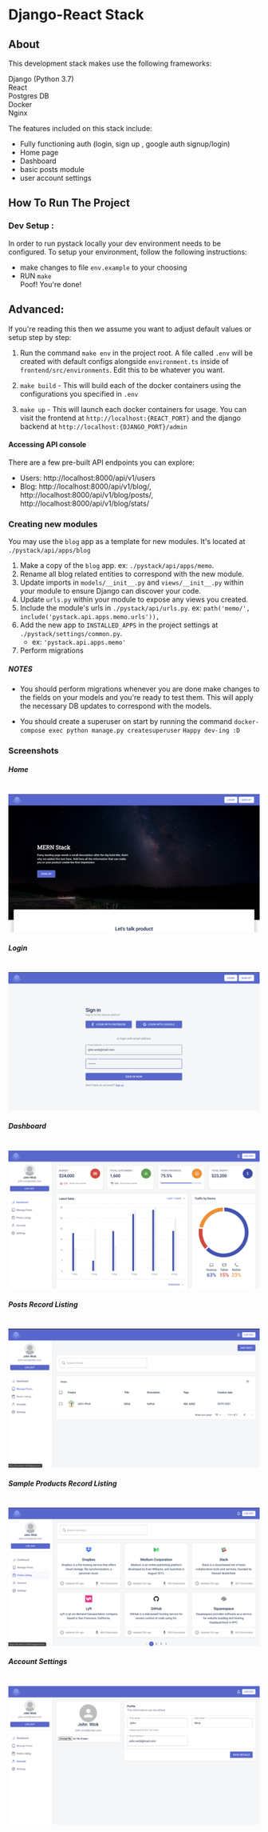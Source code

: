 # Django-React Stack

## About 
This development stack makes use the following frameworks:

Django (Python 3.7)<br>
React<br>
Postgres DB<br>
Docker<br>
Nginx

The features included on this stack include:

- Fully functioning auth (login, sign up , google auth signup/login)
- Home page
- Dashboard
- basic posts module
- user account settings

## How To Run The Project 

### Dev Setup :
In order to run pystack locally your dev environment needs to be configured. To setup
your environment, follow the following instructions:
- make changes to file `env.example` to your choosing
- RUN `make`<br>
Poof! You're done!




## **Advanced:**

If you're reading this then we assume you want to adjust default values or setup step by step:

1. Run the command `make env` in the project root. A file called `.env` will be
created with default configs alongside `environment.ts` inside of 
`frontend/src/environments`. Edit this to be whatever you want.

2. `make build` - This will build each of the docker containers using the configurations you
specified in `.env`

3. `make up` - This will launch each docker containers for usage. You can visit the frontend at
`http://localhost:{REACT_PORT}` and the django backend at `http://localhost:{DJANGO_PORT}/admin`

#### Accessing API console
There are a few pre-built API endpoints you can explore:
- Users: http://localhost:8000/api/v1/users
- Blog: http://localhost:8000/api/v1/blog/, http://localhost:8000/api/v1/blog/posts/, http://localhost:8000/api/v1/blog/stats/

### Creating new modules
You may use the `blog` app as a template for new modules. It's located at `./pystack/api/apps/blog`

1. Make a copy of the `blog` app. ex: `./pystack/api/apps/memo`.
2. Rename all blog related entities to correspond with the new module.
3. Update imports in `models/__init__.py` and `views/__init__.py` within your module to ensure Django can discover your code.
4. Update `urls.py` within your module to expose any views you created.
5. Include the module's urls in `./pystack/api/urls.py`. ex: `path('memo/', include('pystack.api.apps.memo.urls')),`
6. Add the new app to `INSTALLED_APPS` in the project settings at `./pystack/settings/common.py`.
    - ex: `'pystack.api.apps.memo'`
7. Perform migrations

##### NOTES
- You should perform migrations whenever you are done make changes to the fields on 
your models and you're ready to test them. This will apply the necessary DB updates to correspond with the models.

- You should create a superuser on start by running the command `docker-compose exec python manage.py createsuperuser`
`Happy dev-ing :D`

### Screenshots
##### Home
<code>
<img src='https://github.com/alissaahodge/Django-React-Stack/blob/master/ReadMeImages/Screenshot%202021-08-04%20at%207.29.47%20AM.png?raw=true'/>
</code>

##### Login
<code>
<img src='https://github.com/alissaahodge/MERN-Stack-basic/blob/master/ReadMeImages/Screenshot%202021-08-04%20at%207.30.09%20AM.png?raw=true'/>
</code>

##### Dashboard
<code>
<img src='https://github.com/alissaahodge/Django-React-Stack/blob/master/ReadMeImages/Screenshot%202021-08-04%20at%207.43.19%20AM.png?raw=true'/>
</code>

##### Posts Record Listing
<code>
<img src='https://github.com/alissaahodge/Django-React-Stack/blob/master/ReadMeImages/Screenshot%202021-08-04%20at%207.43.30%20AM.png?raw=true'/>
</code>

##### Sample Products Record Listing
<code>
<img src='https://github.com/alissaahodge/Django-React-Stack/blob/master/ReadMeImages/Screenshot%202021-08-04%20at%207.43.46%20AM.png?raw=true'/>
</code>

##### Account Settings
<code>
<img src='https://github.com/alissaahodge/Django-React-Stack/blob/master/ReadMeImages/Screenshot%202021-08-04%20at%207.43.51%20AM.png?raw=true'/>
</code>
